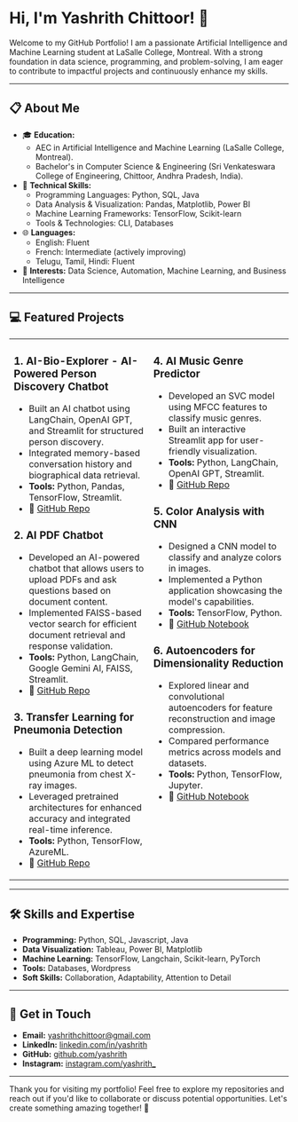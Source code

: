 # Hi, I'm Yashrith Chittoor! 👋

Welcome to my GitHub Portfolio! I am a passionate Artificial Intelligence and Machine Learning student at LaSalle College, Montreal. With a strong foundation in data science, programming, and problem-solving, I am eager to contribute to impactful projects and continuously enhance my skills.

---

## 📋 About Me

- 🎓 **Education:**
  - AEC in Artificial Intelligence and Machine Learning (LaSalle College, Montreal).
  - Bachelor's in Computer Science & Engineering (Sri Venkateswara College of Engineering, Chittoor, Andhra Pradesh, India).
- 🌟 **Technical Skills:**
  - Programming Languages: Python, SQL, Java
  - Data Analysis & Visualization: Pandas, Matplotlib, Power BI
  - Machine Learning Frameworks: TensorFlow, Scikit-learn
  - Tools & Technologies: CLI, Databases
- 🌐 **Languages:**
  - English: Fluent
  - French: Intermediate (actively improving)
  - Telugu, Tamil, Hindi: Fluent
- 🌱 **Interests:** Data Science, Automation, Machine Learning, and Business Intelligence

---

## 💻 Featured Projects

<div align="center">
  
<table>
  <tr>
    <td width="50%" valign="top">

### 1. **AI-Bio-Explorer - AI-Powered Person Discovery Chatbot**

- Built an AI chatbot using LangChain, OpenAI GPT, and Streamlit for structured person discovery.
- Integrated memory-based conversation history and biographical data retrieval.
- **Tools:** Python, Pandas, TensorFlow, Streamlit.  
- 🔗 [GitHub Repo](https://github.com/yashrith/AI-Bio-Explorer)

### 2. **AI PDF Chatbot**

- Developed an AI-powered chatbot that allows users to upload PDFs and ask questions based on document content.
- Implemented FAISS-based vector search for efficient document retrieval and response validation.
- **Tools:** Python, LangChain, Google Gemini AI, FAISS, Streamlit.  
- 🔗 [GitHub Repo](https://github.com/yashrith/AI-pdf-chatbot)

### 3. **Transfer Learning for Pneumonia Detection**

- Built a deep learning model using Azure ML to detect pneumonia from chest X-ray images.
- Leveraged pretrained architectures for enhanced accuracy and integrated real-time inference.
- **Tools:** Python, TensorFlow, AzureML.  
- 🔗 [GitHub Repo](https://github.com/yashrith/transfer-learning-chest-x-ray)

</td>
<td width="50%" valign="top">

### 4. **AI Music Genre Predictor**

- Developed an SVC model using MFCC features to classify music genres.
- Built an interactive Streamlit app for user-friendly visualization.
- **Tools:** Python, LangChain, OpenAI GPT, Streamlit.  
- 🔗 [GitHub Repo](https://github.com/yashrith/ModelForge/tree/master/AI-music-predictor)

### 5. **Color Analysis with CNN**

- Designed a CNN model to classify and analyze colors in images.
- Implemented a Python application showcasing the model's capabilities.
- **Tools:** TensorFlow, Python.
- 🔗 [GitHub Notebook]([https://github.com/yashrith/ModelForge/blob/master/Autoencoders.ipynb](https://github.com/yashrith/colour-analysis-with-cnn))

### 6. **Autoencoders for Dimensionality Reduction**

- Explored linear and convolutional autoencoders for feature reconstruction and image compression.
- Compared performance metrics across models and datasets.
- **Tools:** Python, TensorFlow, Jupyter.  
- 🔗 [GitHub Notebook](https://github.com/yashrith/ModelForge/blob/master/Autoencoders.ipynb)

</td>
  </tr>
</table>

</div>

---

## 🛠️ Skills and Expertise

- **Programming:** Python, SQL, Javascript, Java
- **Data Visualization:** Tableau, Power BI, Matplotlib
- **Machine Learning:** TensorFlow, Langchain, Scikit-learn, PyTorch
- **Tools:** Databases, Wordpress
- **Soft Skills:** Collaboration, Adaptability, Attention to Detail

---

## 📩 Get in Touch

- **Email:** yashrithchittoor@gmail.com
- **LinkedIn:** [linkedin.com/in/yashrith](https://www.linkedin.com/in/yashrith/)
- **GitHub:** [github.com/yashrith](https://github.com/yashrith)
- **Instagram:** [instagram.com/yashrith_](https://www.instagram.com/yashrith_/)

---

Thank you for visiting my portfolio! Feel free to explore my repositories and reach out if you'd like to collaborate or discuss potential opportunities. Let's create something amazing together! 🚀
